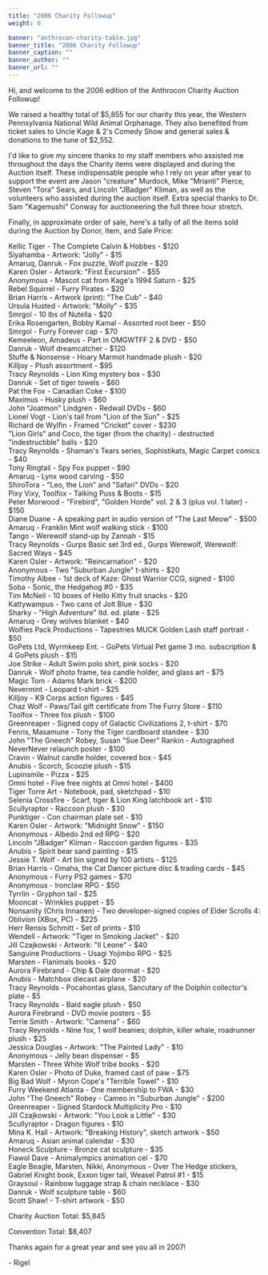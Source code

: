 ```yaml
---
title: "2006 Charity Followup"
weight: 0

banner: "anthrocon-charity-table.jpg"
banner_title: "2006 Charity Followup"
banner_caption: ""
banner_author: ""
banner_url: ""
---
```


Hi, and welcome to the 2006 edition of the Anthrocon Charity Auction Followup!

We raised a healthy total of $5,855 for our charity this year, the Western Pennsylvania National Wild Animal Orphanage. They also benefited from ticket sales to Uncle Kage &amp; 2's Comedy Show and general sales &amp; donations to the tune of $2,552.

I'd like to give my sincere thanks to my staff members who assisted me throughout the days the Charity items were displayed and during the Auction itself. These indispensable people who I rely on year after year to support the event are Jason "creature" Murdock, Mike "Mrianti" Pierce, Steven "Tora" Sears, and Lincoln "JBadger" Kliman, as well as the volunteers who assisted during the auction itself. Extra special thanks to Dr. Sam "Kagemushi" Conway for auctioneering the full three hour stretch.

Finally, in approximate order of sale, here's a tally of all the items sold during the Auction by Donor, Item, and Sale Price:

Kellic Tiger - The Complete Calvin &amp; Hobbes - $120<br>
Siyahamba - Artwork: "Jolly" - $15<br>
Amaruq, Danruk - Fox puzzle, Wolf puzzle - $20<br>
Karen Osler - Artwork: "First Excursion" - $55<br>
Anonymous - Mascot cat from Kage's 1994 Saturn - $25<br>
Rebel Squirrel - Furry Pirates - $20<br>
Brian Harris - Artwork (print): "The Cub" - $40<br>
Ursula Husted - Artwork: "Molly" - $35<br>
Smrgol - 10 lbs of Nutella - $20<br>
Erika Rosengarten, Bobby Kamal - Assorted root beer - $50<br>
Smrgol - Furry Forever cap - $70<br>
Kemeeleon, Amadeus - Part in OMGWTFF 2 &amp; DVD - $50<br>
Danruk - Wolf dreamcatcher - $120<br>
Stuffe &amp; Nonsense - Hoary Marmot handmade plush - $20<br>
Killjoy - Plush assortment - $95<br>
Tracy Reynolds - Lion King mystery box - $30<br>
Danruk - Set of tiger towels - $60<br>
Pat the Fox - Canadian Coke - $100<br>
Maximus - Husky plush - $60<br>
John "Joatmon" Lindgren - Redwall DVDs - $60<br>
Lionel Vogt - Lion's tail from "Lion of the Sun" - $25<br>
Richard de Wylfin - Framed "Cricket" cover - $230<br>
"Lion Girls" and Coco, the tiger (from the charity) - destructed "indestructible" balls - $20<br>
Tracy Reynolds - Shaman's Tears series, Sophistikats, Magic Carpet comics - $40<br>
Tony Ringtail - Spy Fox puppet - $90<br>
Amaruq - Lynx wood carving - $50<br>
ShiroTora - "Leo, the Lion" and "Safari" DVDs - $20<br>
Pixy Vixy, Toolfox - Talking Puss &amp; Boots - $15<br>
Peter Morwood - "Firebird", "Golden Horde" vol. 2 &amp; 3 (plus vol. 1 later) - $150<br>
Diane Duane - A speaking part in audio version of "The Last Meow" - $500<br>
Amaruq - Franklin Mint wolf walking stick - $100<br>
Tango - Werewolf stand-up by Zannah - $15<br>
Tracy Reynolds - Gurps Basic set 3rd ed., Gurps Werewolf, Werewolf: Sacred Ways - $45<br>
Karen Osler - Artwork: "Reincarnation" - $20<br>
Anonymous - Two "Suburban Jungle" t-shirts - $20<br>
Timothy Albee - 1st deck of Kaze: Ghost Warrior CCG, signed - $100<br>
Soba - Sonic, the Hedgehog #0 - $35<br>
Tim McNeil - 10 boxes of Hello Kitty fruit snacks - $20<br>
Kattywampus - Two cans of Jolt Blue - $30<br>
Sharky - "High Adventure" ltd. ed. plate - $25<br>
Amaruq - Grey wolves blanket - $40<br>
Wolfies Pack Productions - Tapestries MUCK Golden Lash staff portrait - $50<br>
GoPets Ltd, Wyrmkeep Ent. - GoPets Virtual Pet game 3 mo. subscription &amp; 4 GoPets plush - $15<br>
Joe Strike - Adult Swim polo shirt, pink socks - $20<br>
Danruk - Wolf photo frame, tea candle holder, and glass art - $75<br>
Magic Tom - Adams Mark brick - $200<br>
Nevermint - Leopard t-shirt - $25<br>
Killjoy - K9 Corps action figures - $45<br>
Chaz Wolf - Paws/Tail gift certificate from The Furry Store - $110<br>
Toolfox - Three fox plush - $100<br>
Greenreaper - Signed copy of Galactic Civilizations 2, t-shirt - $70<br>
Fenris, Masamune - Tony the Tiger cardboard standee - $30<br>
John "The Gneech" Robey, Susan "Sue Deer" Rankin - Autographed NeverNever relaunch poster - $100<br>
Cravin - Walnut candle holder, covered box - $45<br>
Anubis - Scorch, Scoozie plush - $15<br>
Lupinsmile - Pizza - $25<br>
Omni hotel - Five free nights at Omni hotel - $400<br>
Tiger Torre Art - Notebook, pad, sketchpad - $10<br>
Selenia Crossfire - Scarf, tiger &amp; Lion King latchbook art - $10<br>
Scullyraptor - Raccoon plush - $30<br>
Punktiger - Con chairman plate set - $10<br>
Karen Osler - Artwork: "Midnight Snow" - $150<br>
Anonymous - Albedo 2nd ed RPG - $20<br>
Lincoln "JBadger" Kliman - Raccoon garden figures - $35<br>
Anubis - Spirit bear sand painting - $15<br>
Jessie T. Wolf - Art bin signed by 100 artists - $125<br>
Brian Harris - Omaha, the Cat Dancer picture disc &amp; trading cards - $45<br>
Anonymous - Furry PS2 games - $70<br>
Anonymous - Ironclaw RPG - $50<br>
Tyrrlin - Gryphon tail - $25<br>
Mooncat - Wrinkles puppet - $5<br>
Nonsanity (Chris Innanen) - Two developer-signed copies of Elder Scrolls 4: Oblivion (XBox, PC) - $225<br>
Herr Rensis Schmitt - Set of prints - $10<br>
Wendell - Artwork: "Tiger in Smoking Jacket" - $20<br>
Jill Czajkowski - Artwork: "Il Leone" - $40<br>
Sanguine Productions - Usagi Yojimbo RPG - $25<br>
Marsten - Flanimals books - $20<br>
Aurora Firebrand - Chip &amp; Dale doormat - $20<br>
Anubis - Matchbox diecast airplane - $20<br>
Tracy Reynolds - Pocahontas glass, Sancutary of the Dolphin collector's plate - $5<br>
Tracy Reynolds - Bald eagle plush - $50<br>
Aurora Firebrand - DVD movie posters - $5<br>
Terrie Smith - Artwork: "Camena" - $60<br>
Tracy Reynolds - Nine fox, 1 wolf beanies; dolphin, killer whale, roadrunner plush - $25<br>
Jessica Douglas - Artwork: "The Painted Lady" - $10<br>
Anonymous - Jelly bean dispenser - $5<br>
Marsten - Three White Wolf tribe books - $20<br>
Karen Osler - Photo of Duke, framed cast of paw - $75<br>
Big Bad Wolf - Myron Cope's "Terrible Towel" - $10<br>
Furry Weekend Atlanta - One membership to FWA - $30<br>
John "The Gneech" Robey - Cameo in "Suburban Jungle" - $200<br>
Greenreaper - Signed Stardock Multiplicity Pro - $10<br>
Jill Czajkowski - Artwork: "You Look a Little" - $30<br>
Scullyraptor - Dragon figures - $10<br>
Mina K. Hall - Artwork: "Breaking History", sketch artwork - $50<br>
Amaruq - Asian animal calendar - $30<br>
Honeck Sculpture - Bronze cat sculpture - $35<br>
Fiawol Dave - Animalympics animation cel - $70<br>
Eagle Beagle, Marsten, Nikki, Anonymous - Over The Hedge stickers,<br>
Gabriel Knight book, Exxon tiger tail, Weasel Patrol #1 - $15<br>
Graysoul - Rainbow luggage strap &amp; chain necklace - $30<br>
Danruk - Wolf sculpture table - $60<br>
Scott Shaw! - T-shirt artwork - $50

Charity Auction Total: $5,845

Convention Total: $8,407

Thanks again for a great year and see you all in 2007!

\- Rigel
